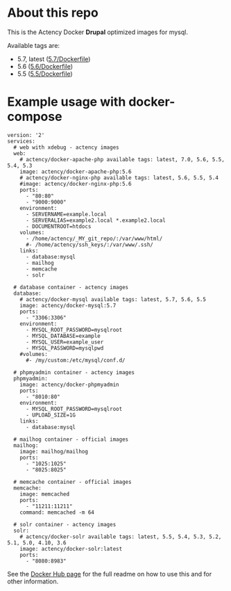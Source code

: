 # About this repo

This is the Actency Docker **Drupal** optimized images for mysql.

Available tags are:
- 5.7, latest ([5.7/Dockerfile](https://github.com/Actency/docker-mysql/tree/master/5.7/Dockerfile))
- 5.6 ([5.6/Dockerfile](https://github.com/Actency/docker-mysql/tree/master/5.6/Dockerfile))
- 5.5 ([5.5/Dockerfile](https://github.com/Actency/docker-mysql/tree/master/5.5/Dockerfile))

# Example usage with docker-compose

    version: '2'
    services:
      # web with xdebug - actency images
      web:
        # actency/docker-apache-php available tags: latest, 7.0, 5.6, 5.5, 5.4, 5.3
        image: actency/docker-apache-php:5.6
        # actency/docker-nginx-php available tags: latest, 5.6, 5.5, 5.4
        #image: actency/docker-nginx-php:5.6
        ports:
          - "80:80"
          - "9000:9000"
        environment:
          - SERVERNAME=example.local
          - SERVERALIAS=example2.local *.example2.local
          - DOCUMENTROOT=htdocs
        volumes:
          - /home/actency/_MY_git_repo/:/var/www/html/
          #- /home/actency/ssh_keys/:/var/www/.ssh/
        links:
          - database:mysql
          - mailhog
          - memcache
          - solr

      # database container - actency images
      database:
        # actency/docker-mysql available tags: latest, 5.7, 5.6, 5.5
        image: actency/docker-mysql:5.7
        ports:
          - "3306:3306"
        environment:
          - MYSQL_ROOT_PASSWORD=mysqlroot
          - MYSQL_DATABASE=example
          - MYSQL_USER=example_user
          - MYSQL_PASSWORD=mysqlpwd
        #volumes:
          #- /my/custom:/etc/mysql/conf.d/

      # phpmyadmin container - actency images
      phpmyadmin:
        image: actency/docker-phpmyadmin
        ports:
          - "8010:80"
        environment:
          - MYSQL_ROOT_PASSWORD=mysqlroot
          - UPLOAD_SIZE=1G
        links:
          - database:mysql

      # mailhog container - official images
      mailhog:
        image: mailhog/mailhog
        ports:
          - "1025:1025"
          - "8025:8025"

      # memcache container - official images
      memcache:
        image: memcached
        ports:
          - "11211:11211"
        command: memcached -m 64

      # solr container - actency images
      solr:
        # actency/docker-solr available tags: latest, 5.5, 5.4, 5.3, 5.2, 5.1, 5.0, 4.10, 3.6
        image: actency/docker-solr:latest
        ports:
          - "8080:8983"


See the [Docker Hub page](https://hub.docker.com/r/actency/docker-mysql/) for the full readme on how to use this and for other information.
